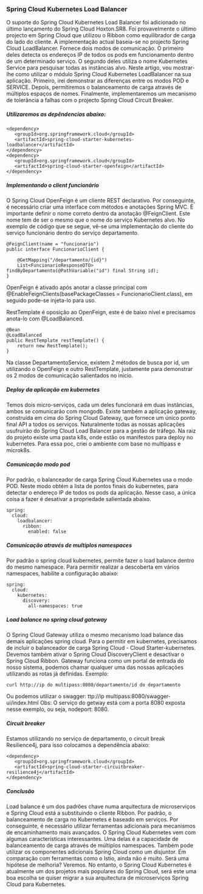 ### Spring Cloud Kubernetes Load Balancer

O suporte do Spring Cloud Kubernetes Load Balancer foi adicionado no último lançamento do Spring Cloud Hoxton.SR8. Foi provavelmente o último projecto em Spring Cloud que utilizou o Ribbon como equilibrador de carga do lado do cliente. A implementação actual baseia-se no projecto Spring Cloud LoadBalancer. Fornece dois modos de comunicação. O primeiro deles detecta os endereços IP de todos os pods em funcionamento dentro de um determinado serviço. O segundo deles utiliza o nome Kubernetes Service para pesquisar todas as instâncias alvo.
Neste artigo, vou mostrar-lhe como utilizar o módulo Spring Cloud Kubernetes LoadBalancer na sua aplicação. Primeiro, irei demonstrar as diferenças entre os modos POD e SERVICE. Depois, permitiremos o balanceamento de carga através de múltiplos espaços de nomes. Finalmente, implementaremos um mecanismo de tolerância a falhas com o projecto Spring Cloud Circuit Breaker.

##### Utilizaremos as depêndencias abaixo:
```
<dependency>
   <groupId>org.springframework.cloud</groupId>
   <artifactId>spring-cloud-starter-kubernetes-loadbalancer</artifactId>
</dependency>
<dependency>
   <groupId>org.springframework.cloud</groupId>
   <artifactId>spring-cloud-starter-openfeign</artifactId>
</dependency>
```

##### Implementando o client funcionário
O Spring Cloud OpenFeign é um cliente REST declarativo. Por conseguinte, é necessário criar uma interface com métodos e anotações Spring MVC. É importante definir o nome correto dentro da anotação @FeignClient. Este nome tem de ser o mesmo que o nome do serviço Kubernetes alvo. No exemplo de código que se segue, vê-se uma implementação do cliente do serviço funcionário dentro do serviço departamento.
```
@FeignClient(name = "funcionario")
public interface FuncionarioClient {
    
    @GetMapping("/departamento/{id}")
    List<FuncionarioResponseDTO> findByDepartamento(@PathVariable("id") final String id);
}
```
OpenFeign é ativado após anotar a classe principal com @EnableFeignClients(basePackageClasses = FuncionarioClient.class), em seguido pode-se injeta-lo para uso.

RestTemplate é oposição ao OpenFeign, este é de baixo nível e precisamos anota-lo com @LoadBalanced.

```
@Bean
@LoadBalanced
public RestTemplate restTemplate() {
    return new RestTemplate();
}
```

Na classe DepartamentoService, existem 2 métodos de busca por id, um utilizando o OpenFeign e outro RestTemplate, justamente para demonstrar os 2 modos de comunicação salientados no inicio.

##### Deploy da aplicação em kubernetes
Temos dois micro-serviços, cada um deles funcionará em duas instâncias, ambos se comunicarão com mongodb. Existe também a aplicação gateway, construída em cima do Spring Cloud Gateway, que fornece um único ponto final API a todos os serviços. Naturalmente todas as nossas aplicações usufruirão do Spring Cloud Load Balancer para a gestão de tráfego.
Na raiz do projeto existe uma pasta k8s, onde estão os manifestos para deploy no kubernetes. Para essa poc, criei o ambiente com base no multipass e microk8s.

##### Comunicação modo pod
Por padrão, o balanceador de carga Spring Cloud Kubernetes usa o modo POD. Neste modo obtém a lista de pontos finais do kubernetes, para detectar o endereço IP de todos os pods da aplicação. Nesse caso, a única coisa a fazer é desativar a propriedade salientada abaixo.

```
spring:
  cloud:
    loadbalancer:
      ribbon:
        enabled: false
```

##### Comunicação através de multiplos namespaces
Por padrão o spring cloud kubernetes, permite fazer o load balance dentro do mesmo namespace. Para permitir realizar a descoberta em vários namespaces, habilite a configuração abaixo:

```
spring:
  cloud:
    kubernetes:
      discovery:
        all-namespaces: true
```

##### Load balance no spring cloud gateway
O Spring Cloud Gateway utiliza o mesmo mecanismo load balance das demais aplicações spring cloud. Para o permitir em kubernetes, precisamos de incluir o balanceador de carga Spring Cloud - Cloud Starter-kubernetes. Devemos também ativar o Spring Cloud DiscoveryClient e desactivar o Spring Cloud Ribbon.
Gateway funciona como um portal de entrada do nosso sistema, podemos chamar qualquer uma das nossas aplicações utilizando as rotas já definidas. Exemplo:
```
curl http://ip do multipass:8080/departamento/id do departamento
```
Ou podemos utilizar o swagger: ttp://ip multipass:8080/swagger-ui/index.html
Obs: O serviço do getway está com a porta 8080 exposta nesse exemplo, ou seja, nodeport: 8080.

##### Circuit breaker
Estamos utilizando no serviço de departamento, o circuit break Resilience4j, para isso colocamos a dependência abaixo:
```
<dependency>
   <groupId>org.springframework.cloud</groupId>
   <artifactId>spring-cloud-starter-circuitbreaker-resilience4j</artifactId>
</dependency>
```

##### Conclusão
Load balance é um dos padrões chave numa arquitectura de microserviços e Spring Cloud está a substituindo o cliente Ribbon. Por padrão, o balanceamento de carga no Kubernetes é baseado em serviços. Por conseguinte, é necessário utilizar ferramentas adicionais para mecanismos de encaminhamento mais avançados. O Spring Cloud Kubernetes vem com algumas características interessantes. Uma delas é a capacidade de balanceamento de carga através de múltiplos namespaces. Também pode utilizar os componentes adicionais Spring Cloud como um disjuntor. Em comparação com ferramentas como o Istio, ainda não é muito. Será uma hipótese de melhoria? Veremos. No entanto, o Spring Cloud Kubernetes é atualmente um dos projetos mais populares do Spring Cloud, será este uma boa escolha se quiser migrar a sua arquitectura de microserviços Spring Cloud para Kubernetes.
